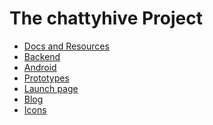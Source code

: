 The chattyhive Project
======================

 - [Docs and Resources](https://github.com/diegopau/chattyhive-resources)
 - [Backend](https://github.com/diegopau/chattyhive-backend)
 - [Android](https://github.com/jonathrodriguez/chattyhive-android)
 - [Prototypes](https://github.com/diegopau/chattyhive-prototypes)
 - [Launch page](https://github.com/diegopau/chattyhive-launch)
 - [Blog](https://github.com/diegopau/chattyhive-blog)
 - [Icons](https://github.com/diegopau/chattyhive-icons)
